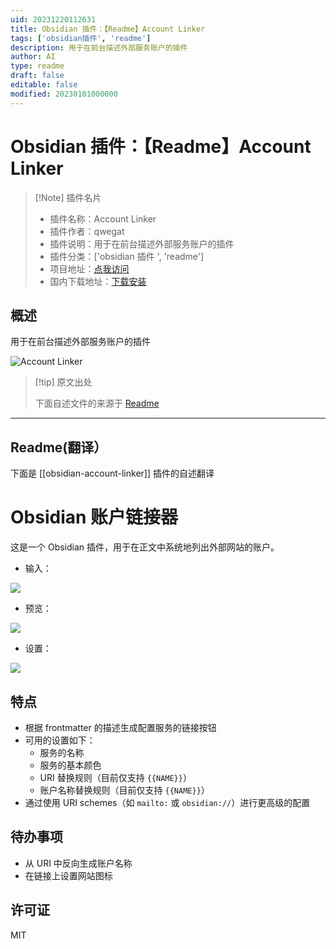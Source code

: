 ```yaml
---
uid: 20231220112631
title: Obsidian 插件：【Readme】Account Linker
tags: ['obsidian插件', 'readme']
description: 用于在前台描述外部服务账户的插件
author: AI
type: readme
draft: false
editable: false
modified: 20230101000000
---
```


# Obsidian 插件：【Readme】Account Linker

> [!Note] 插件名片
> - 插件名称：Account Linker
> - 插件作者：qwegat
> - 插件说明：用于在前台描述外部服务账户的插件
> - 插件分类：['obsidian 插件 ', 'readme']
> - 项目地址：[点我访问](https://github.com/qwegat/Obsidian-Account-Linker)
> - 国内下载地址：[下载安装](https://pkmer.cn/products/plugin/pluginMarket/?obsidian-account-linker)

## 概述

用于在前台描述外部服务账户的插件

![Account Linker](https://cdn.pkmer.cn/covers/obsidian-account-linker.png!pkmer)

> [!tip] 原文出处
>
>下面自述文件的来源于 [Readme](https://ghproxy.net/https://raw.githubusercontent.com/qwegat/Obsidian-Account-Linker/master/README.md)

---

## Readme(翻译）

下面是 [[obsidian-account-linker]] 插件的自述翻译

# Obsidian 账户链接器

这是一个 Obsidian 插件，用于在正文中系统地列出外部网站的账户。

- 输入：

![](https://cdn.pkmer.cn/covers/obsidian-account-linker_2_0.png!pkmer)

- 预览：

![](https://cdn.pkmer.cn/covers/obsidian-account-linker_2_1.png!pkmer)

- 设置：

![](https://cdn.pkmer.cn/covers/obsidian-account-linker_2_2.png!pkmer)

## 特点

- 根据 frontmatter 的描述生成配置服务的链接按钮
- 可用的设置如下：
  - 服务的名称
  - 服务的基本颜色
  - URI 替换规则（目前仅支持 `{{NAME}}`）
  - 账户名称替换规则（目前仅支持 `{{NAME}}`）
- 通过使用 URI schemes（如 `mailto:` 或 `obsidian://`）进行更高级的配置

## 待办事项

- 从 URI 中反向生成账户名称
- 在链接上设置网站图标

## 许可证

MIT
